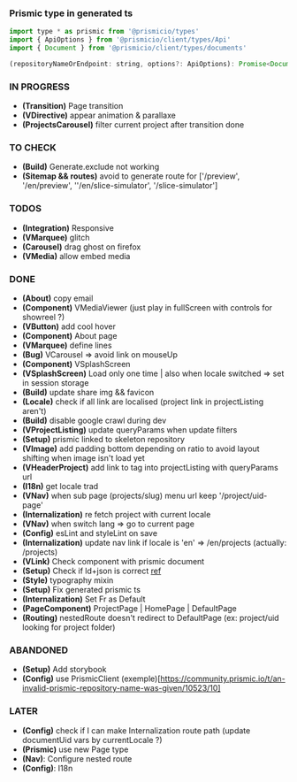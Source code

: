 ### Prismic type in generated ts

```` javascript
import type * as prismic from '@prismicio/types'
import { ApiOptions } from '@prismicio/client/types/Api'
import { Document } from '@prismicio/client/types/documents'

(repositoryNameOrEndpoint: string, options?: ApiOptions): Promise<Document<AllDocumentTypes>>
````


### IN PROGRESS
* **(Transition)** Page transition
* **(VDirective)** appear animation & parallaxe
* **(ProjectsCarousel)** filter current project after transition done

### TO CHECK
* **(Build)** Generate.exclude not working
* **(Sitemap && routes)** avoid to generate route for ['/preview', '/en/preview', ''/en/slice-simulator', '/slice-simulator']

### TODOS
* **(Integration)** Responsive
* **(VMarquee)** glitch
* **(Carousel)** drag ghost on firefox
* **(VMedia)** allow embed media

### DONE
* **(About)** copy email
* **(Component)** VMediaViewer (just play in fullScreen with controls for showreel ?)
* **(VButton)** add cool hover
* **(Component)** About page
* **(VMarquee)** define lines
* **(Bug)** VCarousel => avoid link on mouseUp
* **(Component)** VSplashScreen
* **(VSplashScreen)** Load only one time | also when locale switched => set in session storage
* **(Build)** update share img && favicon
* **(Locale)** check if all link are localised (project link in projectListing aren't)
* **(Build)** disable google crawl during dev
* **(VProjectListing)** update queryParams when update filters
* **(Setup)** prismic linked to skeleton repository
* **(VImage)** add padding bottom depending on ratio to avoid layout shifting when image isn't load yet
* **(VHeaderProject)** add link to tag into projectListing with queryParams url
* **(I18n)** get locale trad
* **(VNav)** when sub page (projects/slug) menu url keep '/project/uid-page'
* **(Internalization)** re fetch project with current locale
* **(VNav)** when switch lang => go to current page
* **(Config)** esLint and styleLint on save
* **(Internalization)** update nav link if locale is 'en' => /en/projects (actually: /projects)
* **(VLink)** Check component with prismic document
* **(Setup)** Check if ld+json is correct [ref](https://jsonld.com/person/)
* **(Style)** typography mixin
* **(Setup)** Fix generated prismic ts 
* **(Internalization)** Set Fr as Default
* **(PageComponent)** ProjectPage | HomePage | DefaultPage
* **(Routing)** nestedRoute doesn't redirect to DefaultPage (ex: project/uid looking for project folder)

### ABANDONED
* **(Setup)** Add storybook
* **(Config)** use PrismicClient (exemple)[https://community.prismic.io/t/an-invalid-prismic-repository-name-was-given/10523/10]

### LATER 
* **(Config)** check if I can make Internalization route path (update documentUid vars by currentLocale ?)
* **(Prismic)** use new Page type
* **(Nav)**: Configure nested route
* **(Config)**: I18n
